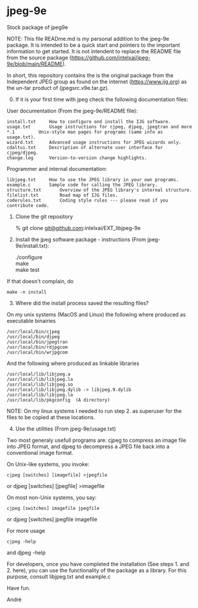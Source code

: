 # jpeg-9e
Stock package of jpeg9e

NOTE: This file READme.md is my personal addition to the jpeg-9e package. 
It is intended to be a quick start and pointers to the important information to get started. 
It is not intendent to replace the README file from the source package (https://github.com/intelxai/jpeg-9e/blob/main/README). 

In short, this repository contains the is the original package from the Independent 
JPEG group as found on the internet (https://www.ijg.org) as the un-tar product 
of (jpegsrc.v9e.tar.gz).

0. If it is your first time with jpeg check the following documentation files:

User documentation (From the jpeg-9e/README file):

	install.txt		How to configure and install the IJG software.
	usage.txt 		Usage instructions for cjpeg, djpeg, jpegtran and more
	*.1			Unix-style man pages for programs (same info as usage.txt).
	wizard.txt		Advanced usage instructions for JPEG wizards only.
	cdaltui.txt		Description of alternate user interface for cjpeg/djpeg.
	change.log		Version-to-version change highlights.

Programmer and internal documentation:

	libjpeg.txt		How to use the JPEG library in your own programs.
	example.c		Sample code for calling the JPEG library.
	structure.txt		Overview of the JPEG library's internal structure.
	filelist.txt		Road map of IJG files.
	coderules.txt		Coding style rules --- please read if you contribute code.

1. Clone the git repository

	% git clone git@github.com:intelxai/EXT_libjpeg-9e

2. Install the jpeg software package - instructions (From jpeg-9e/install.txt):

	./configure  
	make  
	make test  

If that doesn't complain, do

	make -n install

3. Where did the install process saved the resulting files?

On my unix systems (MacOS and Linux) the following where produced as executable binairies

	/usr/local/bin/cjpeg  
	/usr/local/bin/djpeg   
	/usr/local/bin/jpegtran   
	/usr/local/bin/rdjpgcom   
	/usr/local/bin/wrjpgcom   

And the following where produced as linkable libraries

	/usr/local/lib/libjpeg.a   
	/usr/local/lib/libjpeg.la   
	/usr/local/lib/libjpeg.so   
	/usr/local/lib/libjpeg.dylib -> libjpeg.9.dylib   
	/usr/local/lib/libjpeg.la   
	/usr/local/lib/pkgconfig  (A directory)   

NOTE: On my linux systems I needed to run step 2. as superuser for the files to be copied 
at these locations. 

4. Use the utilities (From jpeg-9e/usage.txt)

Two most generaly usefull programs are: cjpeg to compress an image file into JPEG format,
and djpeg to decompress a JPEG file back into a conventional image format.

On Unix-like systems, you invoke:

	cjpeg [switches] [imagefile] >jpegfile
or
	djpeg [switches] [jpegfile]  >imagefile

On most non-Unix systems, you say:

	cjpeg [switches] imagefile jpegfile
or
	djpeg [switches] jpegfile  imagefile

For more usage 

	cjpeg -help
and
	djpeg -help
  
For developers, once you have completed the installation (See steps 1. and 2. here), you can use the functionality of the package as a library. For this purpose, consult libjpeg.txt and example.c

Have fun.

André


